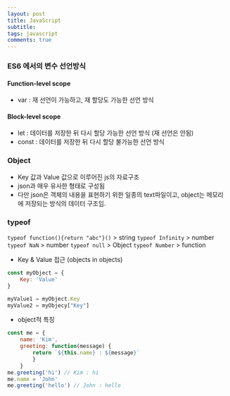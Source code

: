 ```yaml
---
layout: post
title: JavaScript
subtitle: 
tags: javascript
comments: true
---
```


### ES6 에서의 변수 선언방식

#### Function-level scope
- var : 재 선언이 가능하고, 재 할당도 가능한 선언 방식

#### Block-level scope
- let : 데이터를 저장한 뒤 다시 할당 가능한 선언 방식 (재 선언은 안됨)
- const : 데이터를 저장한 뒤 다시 할당 불가능한 선언 방식


### Object

- Key 값과 Value 값으로 이루어진 js의 자료구조
- json과 매우 유사한 형태로 구성됨
- 다만 json은 객체의 내용을 표현하기 위한 일종의 text파일이고, object는 메모리에 저장되는 방식의 데이터 구조임.


### typeof
`typeof function(){return "abc"}()` > string
`typeof Infinity` > number
`typeof NaN` > number
`typeof null` > Object
`typeof Number` > function


- Key & Value 접근 (objects in objects)
```javascript
const myObject = {
    Key: 'Value'
}

myValue1 = myObject.Key
myValue2 = myObjecy["Key"]
```

- object적 특징
```javascript
const me = {
    name: 'Kim',
    greeting: function(message) {
        return `${this.name} : ${message}`
        }
    }
me.greeting('hi') // Kim : hi
me.name = 'John'
me.greeting('hello') // John : hello
```
